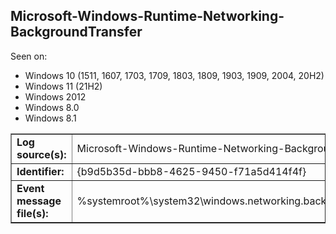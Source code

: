 ## Microsoft-Windows-Runtime-Networking-BackgroundTransfer

Seen on:
* Windows 10 (1511, 1607, 1703, 1709, 1803, 1809, 1903, 1909, 2004, 20H2)
* Windows 11 (21H2)
* Windows 2012
* Windows 8.0
* Windows 8.1

<table border="1" class="docutils">
  <tbody>
    <tr>
      <td><b>Log source(s):</b></td>
      <td>Microsoft-Windows-Runtime-Networking-BackgroundTransfer</td>
    </tr>
    <tr>
      <td><b>Identifier:</b></td>
      <td>{b9d5b35d-bbb8-4625-9450-f71a5d414f4f}</td>
    </tr>
    <tr>
      <td><b>Event message file(s):</b></td>
      <td>%systemroot%\system32\windows.networking.backgroundtransfer.dll</td>
    </tr>
  </tbody>
</table>

&nbsp;

